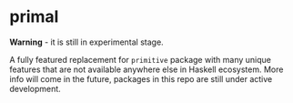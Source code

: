 # primal

**Warning** - it is still in experimental stage.

A fully featured replacement for `primitive` package with many unique features that are
not available anywhere else in Haskell ecosystem. More info will come in the future,
packages in this repo are still under active development.

